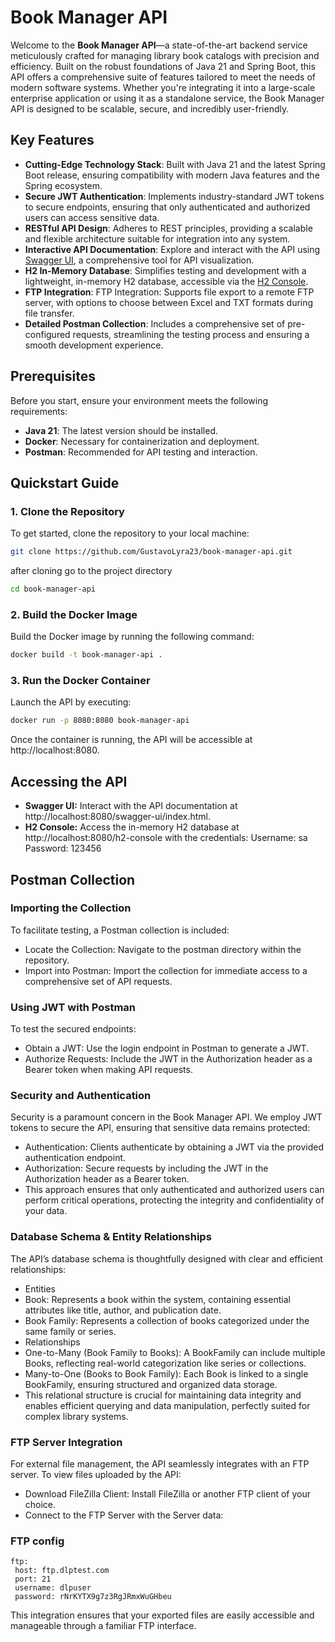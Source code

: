 # Book Manager API

Welcome to the **Book Manager API**—a state-of-the-art backend service meticulously crafted for managing library book catalogs with precision and efficiency. Built on the robust foundations of Java 21 and Spring Boot, this API offers a comprehensive suite of features tailored to meet the needs of modern software systems. Whether you're integrating it into a large-scale enterprise application or using it as a standalone service, the Book Manager API is designed to be scalable, secure, and incredibly user-friendly.

## Key Features

- **Cutting-Edge Technology Stack**: Built with Java 21 and the latest Spring Boot release, ensuring compatibility with modern Java features and the Spring ecosystem.
- **Secure JWT Authentication**: Implements industry-standard JWT tokens to secure endpoints, ensuring that only authenticated and authorized users can access sensitive data.
- **RESTful API Design**: Adheres to REST principles, providing a scalable and flexible architecture suitable for integration into any system.
- **Interactive API Documentation**: Explore and interact with the API using [Swagger UI](http://localhost:8080/swagger-ui/index.html), a comprehensive tool for API visualization.
- **H2 In-Memory Database**: Simplifies testing and development with a lightweight, in-memory H2 database, accessible via the [H2 Console](http://localhost:8080/h2-console).
- **FTP Integration**: FTP Integration: Supports file export to a remote FTP server, with options to choose between Excel and TXT formats during file transfer.
- **Detailed Postman Collection**: Includes a comprehensive set of pre-configured requests, streamlining the testing process and ensuring a smooth development experience.

## Prerequisites

Before you start, ensure your environment meets the following requirements:

- **Java 21**: The latest version should be installed.
- **Docker**: Necessary for containerization and deployment.
- **Postman**: Recommended for API testing and interaction.

## Quickstart Guide

### 1. Clone the Repository

To get started, clone the repository to your local machine:

```bash
git clone https://github.com/GustavoLyra23/book-manager-api.git
```
after cloning go to the project directory
```bash
cd book-manager-api
```

### 2. Build the Docker Image
Build the Docker image by running the following command:

```bash
docker build -t book-manager-api .
```
### 3. Run the Docker Container
Launch the API by executing:

```bash
docker run -p 8080:8080 book-manager-api
```

Once the container is running, the API will be accessible at http://localhost:8080.

## Accessing the API
- **Swagger UI:** Interact with the API documentation at http://localhost:8080/swagger-ui/index.html.
- **H2 Console:** Access the in-memory H2 database at http://localhost:8080/h2-console with the credentials:
   Username: sa
   Password: 123456
 
## Postman Collection
### Importing the Collection
To facilitate testing, a Postman collection is included:

- Locate the Collection: Navigate to the postman directory within the repository.
- Import into Postman: Import the collection for immediate access to a comprehensive set of API requests.

### Using JWT with Postman
To test the secured endpoints:

- Obtain a JWT: Use the login endpoint in Postman to generate a JWT.
- Authorize Requests: Include the JWT in the Authorization header as a Bearer token when making API requests.

### Security and Authentication
Security is a paramount concern in the Book Manager API. We employ JWT tokens to secure the API, ensuring that sensitive data remains protected:

- Authentication: Clients authenticate by obtaining a JWT via the provided authentication endpoint.
- Authorization: Secure requests by including the JWT in the Authorization header as a Bearer token.
- This approach ensures that only authenticated and authorized users can perform critical operations, protecting the integrity and confidentiality of your data.

### Database Schema & Entity Relationships
The API’s database schema is thoughtfully designed with clear and efficient relationships:

- Entities
- Book: Represents a book within the system, containing essential attributes like title, author, and publication date.
- Book Family: Represents a collection of books categorized under the same family or series.
- Relationships
- One-to-Many (Book Family to Books): A BookFamily can include multiple Books, reflecting real-world categorization like series or collections.
- Many-to-One (Books to Book Family): Each Book is linked to a single BookFamily, ensuring structured and organized data storage.
- This relational structure is crucial for maintaining data integrity and enables efficient querying and data manipulation, perfectly suited for complex library systems.

### FTP Server Integration
For external file management, the API seamlessly integrates with an FTP server. To view files uploaded by the API:

- Download FileZilla Client: Install FileZilla or another FTP client of your choice.
- Connect to the FTP Server with the Server data:
 ### FTP config
    ftp:
     host: ftp.dlptest.com
     port: 21
     username: dlpuser
     password: rNrKYTX9g7z3RgJRmxWuGHbeu

This integration ensures that your exported files are easily accessible and manageable through a familiar FTP interface.

